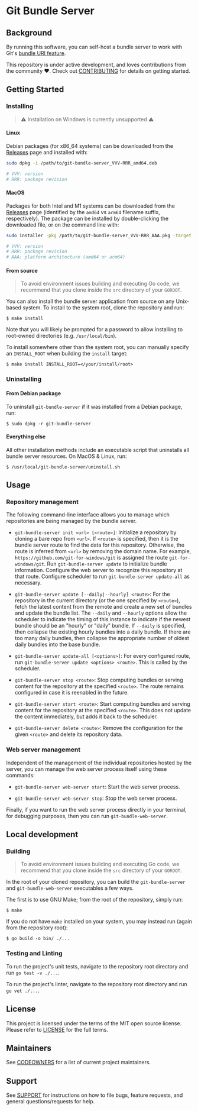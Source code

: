 # Git Bundle Server

[bundle-uris]: https://github.com/git/git/blob/next/Documentation/technical/bundle-uri.txt
[codeowners]: CODEOWNERS
[contributing]: CONTRIBUTING.md
[license]: LICENSE
[support]: SUPPORT.md

## Background

By running this software, you can self-host a bundle server to work with Git's
[bundle URI feature][bundle-uris].

This repository is under active development, and loves contributions from the
community :heart:. Check out [CONTRIBUTING][contributing] for details on getting
started.

## Getting Started

### Installing

> :warning: Installation on Windows is currently unsupported :warning:

<!-- Common sources -->
[releases]: https://github.com/github/git-bundle-server/releases

#### Linux

Debian packages (for x86_64 systems) can be downloaded from the
[Releases][releases] page and installed with:

```bash
sudo dpkg -i /path/to/git-bundle-server_VVV-RRR_amd64.deb

# VVV: version
# RRR: package revision
```

#### MacOS

Packages for both Intel and M1 systems can be downloaded from the
[Releases][releases] page (identified by the `amd64` vs `arm64` filename suffix,
respectively). The package can be installed by double-clicking the downloaded
file, or on the command line with:

```bash
sudo installer -pkg /path/to/git-bundle-server_VVV-RRR_AAA.pkg -target /

# VVV: version
# RRR: package revision
# AAA: platform architecture (amd64 or arm64)
```

#### From source

> To avoid environment issues building and executing Go code, we recommend that
> you clone inside the `src` directory of your `GOROOT`.

You can also install the bundle server application from source on any Unix-based
system. To install to the system root, clone the repository and run:

```ShellSession
$ make install
```

Note that you will likely be prompted for a password to allow installing to
root-owned directories (e.g. `/usr/local/bin`).

To install somewhere other than the system root, you can manually specify an
`INSTALL_ROOT` when building the `install` target:

```ShellSession
$ make install INSTALL_ROOT=</your/install/root>
```

### Uninstalling

#### From Debian package

To uninstall `git-bundle-server` if it was installed from a Debian package, run:

```ShellSession
$ sudo dpkg -r git-bundle-server
```

#### Everything else

All other installation methods include an executable script that uninstalls all
bundle server resources. On MacOS & Linux, run:

```ShellSession
$ /usr/local/git-bundle-server/uninstall.sh
```

## Usage

### Repository management

The following command-line interface allows you to manage which repositories are
being managed by the bundle server.

* `git-bundle-server init <url> [<route>]`: Initialize a repository by cloning a
  bare repo from `<url>`. If `<route>` is specified, then it is the bundle
  server route to find the data for this repository. Otherwise, the route is
  inferred from `<url>` by removing the domain name. For example,
  `https://github.com/git-for-windows/git` is assigned the route
  `git-for-windows/git`. Run `git-bundle-server update` to initialize bundle
  information. Configure the web server to recognize this repository at that
  route. Configure scheduler to run `git-bundle-server update-all` as
  necessary.

* `git-bundle-server update [--daily|--hourly] <route>`: For the
  repository in the current directory (or the one specified by `<route>`), fetch
  the latest content from the remote and create a new set of bundles and update
  the bundle list.  The `--daily` and `--hourly` options allow the scheduler to
  indicate the timing of this instance to indicate if the newest bundle should
  be an "hourly" or "daily" bundle. If `--daily` is specified, then collapse the
  existing hourly bundles into a daily bundle. If there are too many daily
  bundles, then collapse the appropriate number of oldest daily bundles into the
  base bundle.

* `git-bundle-server update-all [<options>]`: For every configured route, run
  `git-bundle-server update <options> <route>`. This is called by the scheduler.

* `git-bundle-server stop <route>`: Stop computing bundles or serving content
  for the repository at the specified `<route>`. The route remains configured in
  case it is reenabled in the future.

* `git-bundle-server start <route>`: Start computing bundles and serving content
  for the repository at the specified `<route>`. This does not update the
  content immediately, but adds it back to the scheduler.

* `git-bundle-server delete <route>`: Remove the configuration for the given
  `<route>` and delete its repository data.

### Web server management

Independent of the management of the individual repositories hosted by the
server, you can manage the web server process itself using these commands:

* `git-bundle-server web-server start`: Start the web server process.

* `git-bundle-server web-server stop`: Stop the web server process.

Finally, if you want to run the web server process directly in your terminal,
for debugging purposes, then you can run `git-bundle-web-server`.

## Local development

### Building

> To avoid environment issues building and executing Go code, we recommend that
> you clone inside the `src` directory of your `GOROOT`.

In the root of your cloned repository, you can build the `git-bundle-server` and
`git-bundle-web-server` executables a few ways.

The first is to use GNU Make; from the root of the repository, simply run:

```ShellSession
$ make
```

If you do not have `make` installed on your system, you may instead run (again
from the repository root):

```ShellSession
$ go build -o bin/ ./...
```

### Testing and Linting

To run the project's unit tests, navigate to the repository root directory and
run `go test -v ./...`.

To run the project's linter, navigate to the repository root directory and run
`go vet ./...`.

## License

This project is licensed under the terms of the MIT open source license. Please
refer to [LICENSE][license] for the full terms.

## Maintainers

See [CODEOWNERS][codeowners] for a list of current project maintainers.

## Support

See [SUPPORT][support] for instructions on how to file bugs, feature requests,
and general questions/requests for help.
